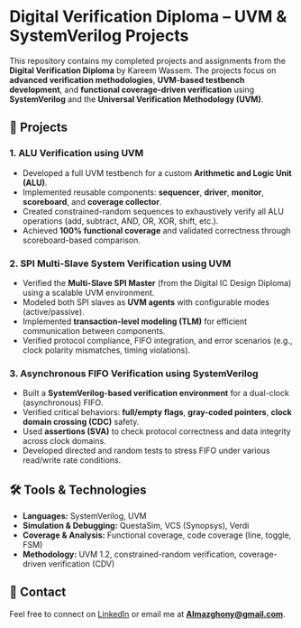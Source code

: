 # Digital Verification Diploma – UVM & SystemVerilog Projects

This repository contains my completed projects and assignments from the **Digital Verification Diploma** by Kareem Wassem. The projects focus on **advanced verification methodologies**, **UVM-based testbench development**, and **functional coverage-driven verification** using **SystemVerilog** and the **Universal Verification Methodology (UVM)**.

## 📌 Projects

### 1. ALU Verification using UVM
- Developed a full UVM testbench for a custom **Arithmetic and Logic Unit (ALU)**.
- Implemented reusable components: **sequencer**, **driver**, **monitor**, **scoreboard**, and **coverage collector**.
- Created constrained-random sequences to exhaustively verify all ALU operations (add, subtract, AND, OR, XOR, shift, etc.).
- Achieved **100% functional coverage** and validated correctness through scoreboard-based comparison.

### 2. SPI Multi-Slave System Verification using UVM
- Verified the **Multi-Slave SPI Master** (from the Digital IC Design Diploma) using a scalable UVM environment.
- Modeled both SPI slaves as **UVM agents** with configurable modes (active/passive).
- Implemented **transaction-level modeling (TLM)** for efficient communication between components.
- Verified protocol compliance, FIFO integration, and error scenarios (e.g., clock polarity mismatches, timing violations).

### 3. Asynchronous FIFO Verification using SystemVerilog
- Built a **SystemVerilog-based verification environment** for a dual-clock (asynchronous) FIFO.
- Verified critical behaviors: **full/empty flags**, **gray-coded pointers**, **clock domain crossing (CDC)** safety.
- Used **assertions (SVA)** to check protocol correctness and data integrity across clock domains.
- Developed directed and random tests to stress FIFO under various read/write rate conditions.

## 🛠 Tools & Technologies
- **Languages:** SystemVerilog, UVM
- **Simulation & Debugging:** QuestaSim, VCS (Synopsys), Verdi
- **Coverage & Analysis:** Functional coverage, code coverage (line, toggle, FSM)
- **Methodology:** UVM 1.2, constrained-random verification, coverage-driven verification (CDV)

## 📧 Contact
Feel free to connect on [LinkedIn](https://www.linkedin.com/in/yousef-ahmed-971a60361) or email me at **Almazghony@gmail.com**.